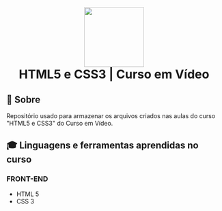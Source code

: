 <h1 align="center">
    <a href="https://www.cursoemvideo.com/"><img src="https://www.cursoemvideo.com/wp-content/uploads/2019/08/cursoemvideo-logo.png" style="width: 5em"/></a>
    <br/>
    HTML5 e CSS3 | Curso em Vídeo
</h1>

## 📕 Sobre

Repositório usado para armazenar os arquivos criados nas aulas do curso "HTML5 e CSS3" do Curso em Vídeo.

## 🎓 Linguagens e ferramentas aprendidas no curso

### **FRONT-END**
- HTML 5
- CSS 3
